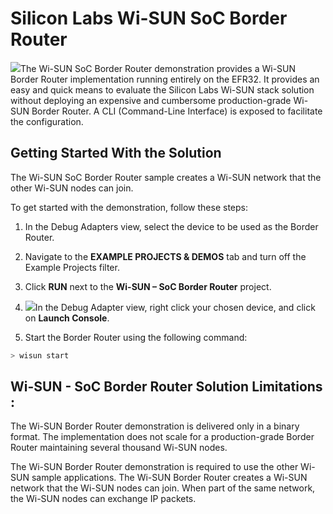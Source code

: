 # Silicon Labs Wi-SUN SoC Border Router

![](resources/image2.PNG)The Wi-SUN SoC Border Router demonstration provides a Wi-SUN Border Router implementation running entirely on the EFR32. It provides an easy and quick means to evaluate the Silicon Labs Wi-SUN stack solution without deploying an expensive and cumbersome production-grade Wi-SUN Border Router. A CLI (Command-Line Interface) is exposed to facilitate the configuration.

## Getting Started With the Solution

The Wi-SUN SoC Border Router sample creates a Wi-SUN network that the other Wi-SUN nodes can join.

To get started with the demonstration, follow these steps:

1. In the Debug Adapters view, select the device to be used as the Border Router.

2. Navigate to the **EXAMPLE PROJECTS & DEMOS** tab and turn off the Example Projects filter.

3. Click **RUN** next to the **Wi-SUN – SoC Border Router** project.

4. ![](resources/image3.png)In the Debug Adapter view, right click your chosen device, and click on **Launch Console**.

5. Start the Border Router using the following command:

```C
> wisun start
```

## Wi-SUN - SoC Border Router Solution Limitations :

The Wi-SUN Border Router demonstration is delivered only in a binary format. The implementation does not scale for a production-grade Border Router maintaining several thousand Wi-SUN nodes.

The Wi-SUN Border Router demonstration is required to use the other Wi-SUN sample applications. The Wi-SUN Border Router creates a Wi-SUN network that the Wi-SUN nodes can join. When part of the same network, the Wi-SUN nodes can exchange IP packets.
